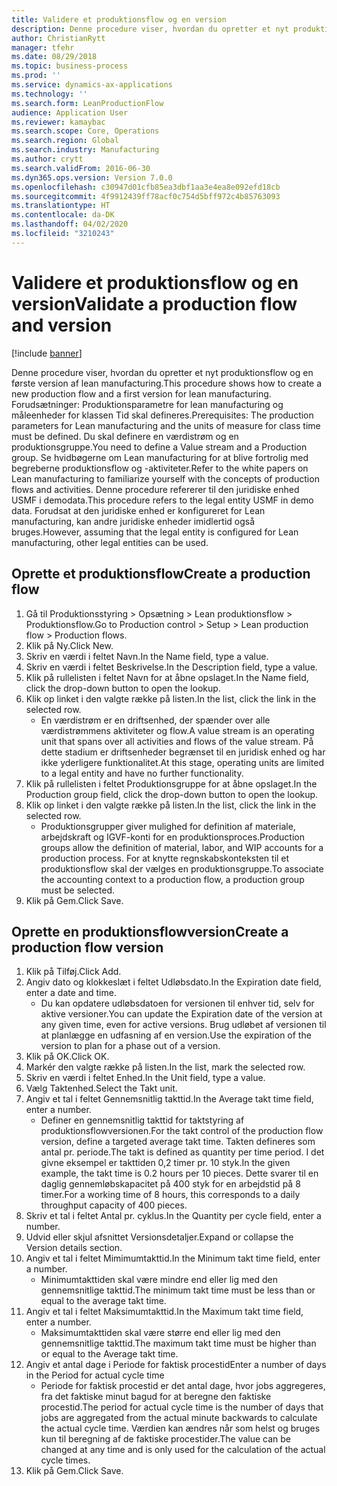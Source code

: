 ```yaml
---
title: Validere et produktionsflow og en version
description: Denne procedure viser, hvordan du opretter et nyt produktionsflow og en første version af lean manufacturing.
author: ChristianRytt
manager: tfehr
ms.date: 08/29/2018
ms.topic: business-process
ms.prod: ''
ms.service: dynamics-ax-applications
ms.technology: ''
ms.search.form: LeanProductionFlow
audience: Application User
ms.reviewer: kamaybac
ms.search.scope: Core, Operations
ms.search.region: Global
ms.search.industry: Manufacturing
ms.author: crytt
ms.search.validFrom: 2016-06-30
ms.dyn365.ops.version: Version 7.0.0
ms.openlocfilehash: c30947d01cfb85ea3dbf1aa3e4ea8e092efd18cb
ms.sourcegitcommit: 4f9912439ff78acf0c754d5bff972c4b85763093
ms.translationtype: HT
ms.contentlocale: da-DK
ms.lasthandoff: 04/02/2020
ms.locfileid: "3210243"
---
```

# <a name="validate-a-production-flow-and-version"></a><span data-ttu-id="797df-103">Validere et produktionsflow og en version</span><span class="sxs-lookup"><span data-stu-id="797df-103">Validate a production flow and version</span></span>

[!include [banner](../../includes/banner.md)]

<span data-ttu-id="797df-104">Denne procedure viser, hvordan du opretter et nyt produktionsflow og en første version af lean manufacturing.</span><span class="sxs-lookup"><span data-stu-id="797df-104">This procedure shows how to create a new production flow and a first version for lean manufacturing.</span></span> <span data-ttu-id="797df-105">Forudsætninger: Produktionsparametre for lean manufacturing og måleenheder for klassen Tid skal defineres.</span><span class="sxs-lookup"><span data-stu-id="797df-105">Prerequisites: The production parameters for Lean manufacturing and the units of measure for class time must be defined.</span></span> <span data-ttu-id="797df-106">Du skal definere en værdistrøm og en produktionsgruppe.</span><span class="sxs-lookup"><span data-stu-id="797df-106">You need to define a Value stream and a Production group.</span></span> <span data-ttu-id="797df-107">Se hvidbøgerne om Lean manufacturing for at blive fortrolig med begreberne produktionsflow og -aktiviteter.</span><span class="sxs-lookup"><span data-stu-id="797df-107">Refer to the white papers on Lean manufacturing to familiarize yourself with the concepts of production flows and activities.</span></span> <span data-ttu-id="797df-108">Denne procedure refererer til den juridiske enhed USMF i demodata.</span><span class="sxs-lookup"><span data-stu-id="797df-108">This procedure refers to the legal entity USMF in demo data.</span></span> <span data-ttu-id="797df-109">Forudsat at den juridiske enhed er konfigureret for Lean manufacturing, kan andre juridiske enheder imidlertid også bruges.</span><span class="sxs-lookup"><span data-stu-id="797df-109">However, assuming that the legal entity is configured for Lean manufacturing, other legal entities can be used.</span></span>


## <a name="create-a-production-flow"></a><span data-ttu-id="797df-110">Oprette et produktionsflow</span><span class="sxs-lookup"><span data-stu-id="797df-110">Create a production flow</span></span>
1. <span data-ttu-id="797df-111">Gå til Produktionsstyring > Opsætning > Lean produktionsflow > Produktionsflow.</span><span class="sxs-lookup"><span data-stu-id="797df-111">Go to Production control > Setup > Lean production flow > Production flows.</span></span>
2. <span data-ttu-id="797df-112">Klik på Ny.</span><span class="sxs-lookup"><span data-stu-id="797df-112">Click New.</span></span>
3. <span data-ttu-id="797df-113">Skriv en værdi i feltet Navn.</span><span class="sxs-lookup"><span data-stu-id="797df-113">In the Name field, type a value.</span></span>
4. <span data-ttu-id="797df-114">Skriv en værdi i feltet Beskrivelse.</span><span class="sxs-lookup"><span data-stu-id="797df-114">In the Description field, type a value.</span></span>
5. <span data-ttu-id="797df-115">Klik på rullelisten i feltet Navn for at åbne opslaget.</span><span class="sxs-lookup"><span data-stu-id="797df-115">In the Name field, click the drop-down button to open the lookup.</span></span>
6. <span data-ttu-id="797df-116">Klik op linket i den valgte række på listen.</span><span class="sxs-lookup"><span data-stu-id="797df-116">In the list, click the link in the selected row.</span></span>
    * <span data-ttu-id="797df-117">En værdistrøm er en driftsenhed, der spænder over alle værdistrømmens aktiviteter og flow.</span><span class="sxs-lookup"><span data-stu-id="797df-117">A value stream is an operating unit that spans over all activities and flows of the value stream.</span></span>   <span data-ttu-id="797df-118">På dette stadium er driftsenheder begrænset til en juridisk enhed og har ikke yderligere funktionalitet.</span><span class="sxs-lookup"><span data-stu-id="797df-118">At this stage, operating units are limited to a legal entity and have no further functionality.</span></span>  
7. <span data-ttu-id="797df-119">Klik på rullelisten i feltet Produktionsgruppe for at åbne opslaget.</span><span class="sxs-lookup"><span data-stu-id="797df-119">In the Production group field, click the drop-down button to open the lookup.</span></span>
8. <span data-ttu-id="797df-120">Klik op linket i den valgte række på listen.</span><span class="sxs-lookup"><span data-stu-id="797df-120">In the list, click the link in the selected row.</span></span>
    * <span data-ttu-id="797df-121">Produktionsgrupper giver mulighed for definition af materiale, arbejdskraft og IGVF-konti for en produktionsproces.</span><span class="sxs-lookup"><span data-stu-id="797df-121">Production groups allow the definition of material, labor, and WIP accounts for a production process.</span></span> <span data-ttu-id="797df-122">For at knytte regnskabskonteksten til et produktionsflow skal der vælges en produktionsgruppe.</span><span class="sxs-lookup"><span data-stu-id="797df-122">To associate the accounting context to a production flow, a production group must be selected.</span></span>  
9. <span data-ttu-id="797df-123">Klik på Gem.</span><span class="sxs-lookup"><span data-stu-id="797df-123">Click Save.</span></span>

## <a name="create-a-production-flow-version"></a><span data-ttu-id="797df-124">Oprette en produktionsflowversion</span><span class="sxs-lookup"><span data-stu-id="797df-124">Create a production flow version</span></span>
1. <span data-ttu-id="797df-125">Klik på Tilføj.</span><span class="sxs-lookup"><span data-stu-id="797df-125">Click Add.</span></span>
2. <span data-ttu-id="797df-126">Angiv dato og klokkeslæt i feltet Udløbsdato.</span><span class="sxs-lookup"><span data-stu-id="797df-126">In the Expiration date field, enter a date and time.</span></span>
    * <span data-ttu-id="797df-127">Du kan opdatere udløbsdatoen for versionen til enhver tid, selv for aktive versioner.</span><span class="sxs-lookup"><span data-stu-id="797df-127">You can update the Expiration date of the version at any given time, even for active versions.</span></span> <span data-ttu-id="797df-128">Brug udløbet af versionen til at planlægge en udfasning af en version.</span><span class="sxs-lookup"><span data-stu-id="797df-128">Use the expiration of the version to plan for a phase out of a version.</span></span>  
3. <span data-ttu-id="797df-129">Klik på OK.</span><span class="sxs-lookup"><span data-stu-id="797df-129">Click OK.</span></span>
4. <span data-ttu-id="797df-130">Markér den valgte række på listen.</span><span class="sxs-lookup"><span data-stu-id="797df-130">In the list, mark the selected row.</span></span>
5. <span data-ttu-id="797df-131">Skriv en værdi i feltet Enhed.</span><span class="sxs-lookup"><span data-stu-id="797df-131">In the Unit field, type a value.</span></span>
6. <span data-ttu-id="797df-132">Vælg Taktenhed.</span><span class="sxs-lookup"><span data-stu-id="797df-132">Select the Takt unit.</span></span>
7. <span data-ttu-id="797df-133">Angiv et tal i feltet Gennemsnitlig takttid.</span><span class="sxs-lookup"><span data-stu-id="797df-133">In the Average takt time field, enter a number.</span></span>
    * <span data-ttu-id="797df-134">Definer en gennemsnitlig takttid for taktstyring af produktionsflowversionen.</span><span class="sxs-lookup"><span data-stu-id="797df-134">For the takt control of the production flow version, define a targeted average takt time.</span></span>   <span data-ttu-id="797df-135">Takten defineres som antal pr. periode.</span><span class="sxs-lookup"><span data-stu-id="797df-135">The takt is defined as quantity  per time period.</span></span>  <span data-ttu-id="797df-136">I det givne eksempel er takttiden 0,2 timer pr. 10 styk.</span><span class="sxs-lookup"><span data-stu-id="797df-136">In the given example, the takt time is 0.2 hours per 10 pieces.</span></span> <span data-ttu-id="797df-137">Dette svarer til en daglig gennemløbskapacitet på 400 styk for en arbejdstid på 8 timer.</span><span class="sxs-lookup"><span data-stu-id="797df-137">For a working time of 8 hours, this corresponds to a daily throughput capacity of 400 pieces.</span></span>  
8. <span data-ttu-id="797df-138">Skriv et tal i feltet Antal pr. cyklus.</span><span class="sxs-lookup"><span data-stu-id="797df-138">In the Quantity per cycle field, enter a number.</span></span>
9. <span data-ttu-id="797df-139">Udvid eller skjul afsnittet Versionsdetaljer.</span><span class="sxs-lookup"><span data-stu-id="797df-139">Expand or collapse the Version details section.</span></span>
10. <span data-ttu-id="797df-140">Angiv et tal i feltet Mimimumtakttid.</span><span class="sxs-lookup"><span data-stu-id="797df-140">In the Minimum takt time field, enter a number.</span></span>
    * <span data-ttu-id="797df-141">Minimumtakttiden skal være mindre end eller lig med den gennemsnitlige takttid.</span><span class="sxs-lookup"><span data-stu-id="797df-141">The minimum takt time must be less than or equal to the average takt time.</span></span>  
11. <span data-ttu-id="797df-142">Angiv et tal i feltet Maksimumtakttid.</span><span class="sxs-lookup"><span data-stu-id="797df-142">In the Maximum takt time field, enter a number.</span></span>
    * <span data-ttu-id="797df-143">Maksimumtakttiden skal være større end eller lig med den gennemsnitlige takttid.</span><span class="sxs-lookup"><span data-stu-id="797df-143">The maximum takt time must be higher than or equal to the Average takt time.</span></span>  
12. <span data-ttu-id="797df-144">Angiv et antal dage i Periode for faktisk procestid</span><span class="sxs-lookup"><span data-stu-id="797df-144">Enter a number of days in the Period for actual cycle time</span></span>
    * <span data-ttu-id="797df-145">Periode for faktisk procestid er det antal dage, hvor jobs aggregeres, fra det faktiske minut bagud for at beregne den faktiske procestid.</span><span class="sxs-lookup"><span data-stu-id="797df-145">The period for actual cycle time is the number of days that jobs are aggregated from the actual minute backwards to calculate the actual cycle time.</span></span> <span data-ttu-id="797df-146">Værdien kan ændres når som helst og bruges kun til beregning af de faktiske procestider.</span><span class="sxs-lookup"><span data-stu-id="797df-146">The value can be changed at any time and is only used for the calculation of the actual cycle times.</span></span>  
13. <span data-ttu-id="797df-147">Klik på Gem.</span><span class="sxs-lookup"><span data-stu-id="797df-147">Click Save.</span></span>

